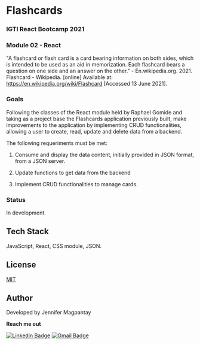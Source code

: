 # Flashcards

### IGTI React Bootcamp 2021

### Module 02 - React

"A flashcard or flash card is a card bearing information on both sides, which is intended to be used as an aid in memorization. Each flashcard bears a question on one side and an answer on the other." - En.wikipedia.org. 2021. Flashcard - Wikipedia. [online] Available at: <https://en.wikipedia.org/wiki/Flashcard> [Accessed 13 June 2021].

### Goals

Following the classes of the React module held by Raphael Gomide and taking as a project base the Flashcards application previously built, make improvements to the application by implementing CRUD functionalities, allowing a user to create, read, update and delete data from a backend. 

The following requeriments must be met:

1. Consume and display the data content, initially provided in JSON format, from a JSON server.

2. Update functions to get data from the backend

3. Implement CRUD functionalities to manage cards.

### Status

In development.

## Tech Stack

JavaScript, React, CSS module, JSON.

## License

[MIT](https://choosealicense.com/licenses/mit/)

    
## Author

Developed by Jennifer Magpantay 

**Reach me out** 

[![Linkedin Badge](https://img.shields.io/badge/-Jennifer-blue?style=flat-square&logo=Linkedin&logoColor=white&link=https://www.linkedin.com/in/jennifermagpantay/)](https://www.linkedin.com/in/jennifermagpantay/) [![Gmail Badge](https://img.shields.io/badge/-jennifer.magpantay@gmail.com-c14438?style=flat-square&logo=Gmail&logoColor=white&link=mailto:jennifer.magpantay@gmail.com)](mailto:jennifer.magpantay@gmail.com)